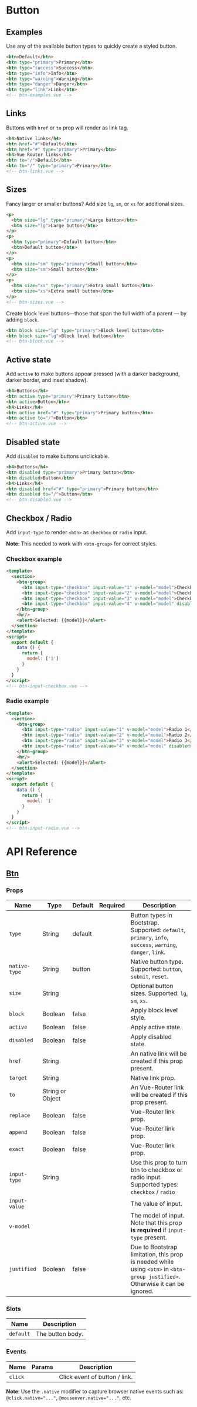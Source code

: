 # Button

## Examples

Use any of the available button types to quickly create a styled button.

```html
<btn>Default</btn>
<btn type="primary">Primary</btn>
<btn type="success">Success</btn>
<btn type="info">Info</btn>
<btn type="warning">Warning</btn>
<btn type="danger">Danger</btn>
<btn type="link">Link</btn>
<!-- btn-examples.vue -->
```

## Links

Buttons with `href` or `to` prop will render as link tag.

```html
<h4>Native links</h4>
<btn href="#">Default</btn>
<btn href="#" type="primary">Primary</btn>
<h4>Vue Router links</h4>
<btn to="/">Default</btn>
<btn to="/" type="primary">Primary</btn>
<!-- btn-links.vue -->
```

## Sizes

Fancy larger or smaller buttons? Add size `lg`, `sm`, or `xs` for additional sizes.

```html
<p>
  <btn size="lg" type="primary">Large button</btn>
  <btn size="lg">Large button</btn>
</p>
<p>
  <btn type="primary">Default button</btn>
  <btn>Default button</btn>
</p>
<p>
  <btn size="sm" type="primary">Small button</btn>
  <btn size="sm">Small button</btn>
</p>
<p>
  <btn size="xs" type="primary">Extra small button</btn>
  <btn size="xs">Extra small button</btn>
</p>
<!-- btn-sizes.vue -->
```

Create block level buttons—those that span the full width of a parent — by adding `block`.

```html
<btn block size="lg" type="primary">Block level button</btn>
<btn block size="lg">Block level button</btn>
<!-- btn-block.vue -->
```

## Active state

Add `active` to make buttons appear pressed (with a darker background, darker border, and inset shadow).

```html
<h4>Buttons</h4>
<btn active type="primary">Primary button</btn>
<btn active>Button</btn>
<h4>Links</h4>
<btn active href="#" type="primary">Primary button</btn>
<btn active to="/">Button</btn>
<!-- btn-active.vue -->
```

## Disabled state

Add `disabled` to make buttons unclickable.

```html
<h4>Buttons</h4>
<btn disabled type="primary">Primary button</btn>
<btn disabled>Button</btn>
<h4>Links</h4>
<btn disabled href="#" type="primary">Primary button</btn>
<btn disabled to="/">Button</btn>
<!-- btn-disabled.vue -->
```

## Checkbox / Radio

Add `input-type` to render `<btn>` as `checkbox` or `radio` input.

**Note**: This needed to work with `<btn-group>` for correct styles.

### Checkbox example

```html
<template>
  <section>
    <btn-group>
      <btn input-type="checkbox" input-value="1" v-model="model">Checkbox 1</btn>
      <btn input-type="checkbox" input-value="2" v-model="model">Checkbox 2</btn>
      <btn input-type="checkbox" input-value="3" v-model="model">Checkbox 3</btn>
      <btn input-type="checkbox" input-value="4" v-model="model" disabled>Checkbox 4 (Disabled)</btn>
    </btn-group>
    <hr/>
    <alert>Selected: {{model}}</alert>
  </section>
</template>
<script>
  export default {
    data () {
      return {
        model: ['1']
      }
    }
  }
</script>
<!-- btn-input-checkbox.vue -->
```

### Radio example

```html
<template>
  <section>
    <btn-group>
      <btn input-type="radio" input-value="1" v-model="model">Radio 1</btn>
      <btn input-type="radio" input-value="2" v-model="model">Radio 2</btn>
      <btn input-type="radio" input-value="3" v-model="model">Radio 3</btn>
      <btn input-type="radio" input-value="4" v-model="model" disabled>Radio 4 (Disabled)</btn>
    </btn-group>
    <hr/>
    <alert>Selected: {{model}}</alert>
  </section>
</template>
<script>
  export default {
    data () {
      return {
        model: '1'
      }
    }
  }
</script>
<!-- btn-input-radio.vue -->
```

# API Reference

## [Btn](https://github.com/wxsms/uiv/blob/master/src/components/button/Btn.js)

### Props

Name             | Type             | Default  | Required | Description
---------------- | ----------       | -------- | -------- | -----------------------
`type`           | String           | default  |          | Button types in Bootstrap. Supported: `default`, `primary`, `info`, `success`, `warning`, `danger`, `link`.
`native-type`    | String           | button   |          | Native button type. Supported: `button`, `submit`, `reset`.
`size`           | String           |          |          | Optional button sizes. Supported: `lg`, `sm`, `xs`.
`block`          | Boolean          | false    |          | Apply block level style.
`active`         | Boolean          | false    |          | Apply active state.
`disabled`       | Boolean          | false    |          | Apply disabled state.
`href`           | String           |          |          | An native link will be created if this prop present.
`target`         | String           |          |          | Native link prop.
`to`             | String or Object |          |          | An Vue-Router link will be created if this prop present.
`replace`        | Boolean          | false    |          | Vue-Router link prop.
`append`         | Boolean          | false    |          | Vue-Router link prop.
`exact`          | Boolean          | false    |          | Vue-Router link prop.
`input-type`     | String           |          |          | Use this prop to turn btn to checkbox or radio input. Supported types: `checkbox` / `radio`
`input-value`    |                  |          |          | The value of input.
`v-model`        |                  |          |          | The model of input. Note that this prop **is required** if `input-type` present.
`justified`      | Boolean          | false    |          | Due to Bootstrap limitation, this prop is needed while using `<btn>` in `<btn-group justified>`. Otherwise it can be ignored.

### Slots

Name      | Description
--------- | -----------------------
`default` | The button body.

### Events

Name        | Params | Description
----------- | ------ | ---------------
`click`     |        | Click event of button / link.

**Note**: Use the `.native` modifier to capture browser native events such as: `@click.native="..."`, `@mouseover.native="..."`, etc.
